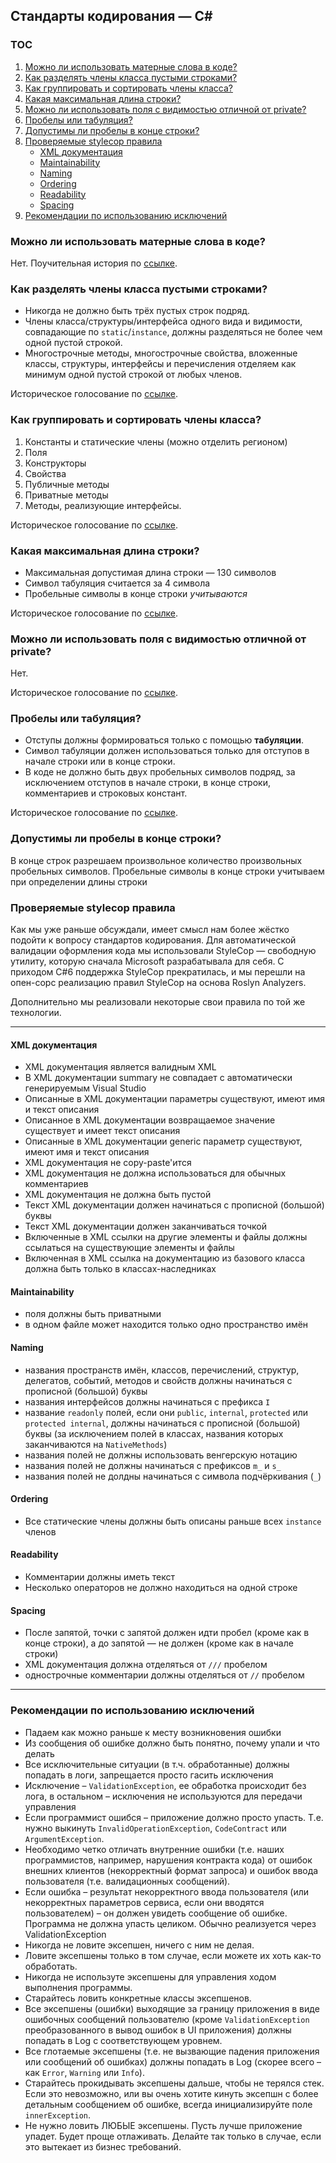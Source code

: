 ## Стандарты кодирования &mdash; C#

### TOC
1. [Можно ли использовать матерные слова в коде?](#Можно-ли-использовать-матерные-слова-в-коде)
1. [Как разделять члены класса пустыми строками?](#Как-разделять-члены-класса-пустыми-строками)
1. [Как группировать и сортировать члены класса?](#Как-группировать-и-сортировать-члены-класса?)
1. [Какая максимальная длина строки?](#Какая-максимальная-длина-строки)
1. [Можно ли использовать поля с видимостью отличной от private?](#Можно-ли-использовать-поля-с-видимостью-отличной-от-private)
1. [Пробелы или табуляция?](#Пробелы-или-табуляция)
1. [Допустимы ли пробелы в конце строки?](#Допустимы-ли-пробелы-в-конце-строки)
1. [Проверяемые stylecop правила](#Проверяемые-stylecop-правила)
    * [XML документация](#XML-документация)
    * [Maintainability](#Maintainability)
    * [Naming](#Naming)
    * [Ordering](#Ordering)
    * [Readability](#Readability)
    * [Spacing](#Spacing)
1. [Рекомендации по использованию исключений](#Рекомендации-по-использованию-исключений)

### Можно ли использовать матерные слова в коде?
Нет.
Поучительная история по [ссылке](https://mindbox.fogbugz.com/default.asp?W1418).

### Как разделять члены класса пустыми строками?

- Никогда не должно быть трёх пустых строк подряд.
- Члены класса/структуры/интерфейса одного вида и видимости, совпадающие по `static`/`instance`, должны разделяться не более чем одной пустой строкой.
- Многострочные методы, многострочные свойства, вложенные классы, структуры, интерфейсы и перечисления отделяем как минимум одной пустой строкой от любых членов.

Историческое голосование по [ссылке](https://mindbox.fogbugz.com/default.asp?W244).

### Как группировать и сортировать члены класса?

1. Константы и статические члены (можно отделить регионом)
1. Поля
1. Конструкторы
1. Свойства
1. Публичные методы
1. Приватные методы
1. Методы, реализующие интерфейсы.

Историческое голосование по [ссылке](https://mindbox.fogbugz.com/default.asp?W255).

### Какая максимальная длина строки?

- Максимальная допустимая длина строки — 130 символов
- Символ табуляция считается за 4 символа
- Пробельные символы в конце строки _учитываются_

Историческое голосование по [ссылке](https://mindbox.fogbugz.com/default.asp?W245).

### Можно ли использовать поля с видимостью отличной от private?
Нет.

Историческое голосование по [ссылке](https://mindbox.fogbugz.com/default.asp?W247).

### Пробелы или табуляция?

- Отступы должны формироваться только с помощью **табуляции**.
- Символ табуляции должен использоваться только для отступов в начале строки или в конце строки.
- В коде не должно быть двух пробельных символов подряд, за исключением отступов в начале строки, в конце строки, комментариев и строковых констант.

Историческое голосование по [ссылке](https://mindbox.fogbugz.com/default.asp?W254).

### Допустимы ли пробелы в конце строки?

В конце строк разрешаем произвольное количество произвольных пробельных символов.
Пробельные символы в конце строки учитываем при определении длины строки

 
### Проверяемые stylecop правила
Как мы уже раньше обсуждали, имеет смысл нам более жёстко подойти к вопросу стандартов кодирования. Для автоматической валидации оформления кода мы использовали StyleCop — свободную утилиту, которую сначала Microsoft разрабатывала для себя. С приходом C#6 поддержка StyleCop прекратилась, и мы перешли на опен-сорс реализацию правил StyleCop на основа Roslyn Analyzers.

Дополнительно мы реализовали некоторые свои правила по той же технологии.

-----
#### XML документация
  - XML документация является валидным XML
  - В XML документации summary не совпадает с автоматически генерируемым Visual Studio
  - Описанные в XML документации параметры существуют, имеют имя и текст описания
  - Описанное в XML документации возвращаемое значение существует и имеет текст описания
  - Описанные в XML документации generic параметр существуют, имеют имя и текст описания
  - XML документация не copy-paste'ится
  - XML документация не должна использоваться для обычных комментариев
  - XML документация не должна быть пустой
  - Текст XML документации должен начинаться с прописной (большой) буквы
  - Текст XML документации должен заканчиваться точкой
  - Включенные в XML ссылки на другие элементы и файлы должны ссылаться на существующие элементы и файлы
  - Включенная в XML ссылка на документацию из базового класса должна быть только в классах-наследниках
#### Maintainability
  - поля должны быть приватными
  - в одном файле может находится только одно пространство имён
#### Naming
  - названия пространств имён, классов, перечислений, структур, делегатов, событий, методов и свойств должны начинаться с прописной (большой) буквы
  - названия интерфейсов должны начинаться с префикса `I`
  - название `readonly` полей, если они `public`, `internal`, `protected` или `protected internal`, должны начинаться с прописной (большой) буквы (за исключением полей в классах, названия которых заканчиваются на `NativeMethods`)
  - названия полей не должны использовать венгерскую нотацию
  - названия полей не должны начинаться с префиксов `m_` и `s_`
  - названия полей не долдны начинаться с символа подчёркивания (`_`)
#### Ordering
  - Все статические члены должны быть описаны раньше всех `instance` членов
#### Readability
  - Комментарии должны иметь текст
  - Несколько операторов не должно находиться на одной строке
#### Spacing
  - После запятой, точки с запятой должен идти пробел (кроме как в конце строки), а до запятой &mdash; не должен (кроме как в начале строки)
  - XML документация должна отделяться от `///` пробелом
  - однострочные комментарии должны отделяться от `//` пробелом
------

### Рекомендации по использованию исключений
- Падаем как можно раньше к месту возникновения ошибки
- Из сообщения об ошибке должно быть понятно, почему упали и что делать
- Все исключительные ситуации (в т.ч. обработанные) должны попадать в логи, запрещается просто гасить исключения
- Исключение – `ValidationException`, ее обработка происходит без лога, в остальном – исключения не используются для передачи управления
- Если программист ошибся – приложение должно просто упасть. Т.е. нужно выкинуть `InvalidOperationException`, `CodeContract` или `ArgumentException`.
- Необходимо четко отличать внутренние ошибки (т.е. наших программистов, например, нарушения контракта кода) от ошибок внешних клиентов (некорректный формат запроса) и ошибок ввода пользователя (т.е. валидационных сообщений).
- Если ошибка – результат некорректного ввода пользователя (или некорректных параметров сервиса, если они вводятся пользователем) – он должен увидеть сообщение об ошибке. Программа не должна упасть целиком. Обычно реализуется через ValidationException
- Никогда не ловите эксепшен, ничего с ним не делая.
- Ловите эксепшены только в том случае, если можете их хоть как-то обработать.
- Никогда не используте эксепшены для управления ходом выполнения программы.
- Старайтесь ловить конкретные классы эксепшенов.
- Все эксепшены (ошибки) выходящие за границу приложения в виде ошибочных сообщений пользователю (кроме `ValidationException` преобразованного в вывод ошибок в UI приложения) должны попадать в Log с соответствующем уровнем.
- Все глотаемые эксепшены (т.е. не вызвающие падения приложения или сообщений об ошибках) должны попадать в Log (скорее всего – как `Error`, `Warning` или `Info`).
- Старайтесь прокидывать эксепшены дальше, чтобы не терялся стек. Если это невозможно, или вы очень хотите кинуть эксепшн с более детальным сообщением об ошибке, всегда инициализируйте поле `innerException`.
- Не нужно ловить ЛЮБЫЕ эксепшены. Пусть лучше приложение упадет. Будет проще отлаживать. Делайте так только в случае, если это вытекает из бизнес требований.
